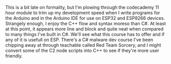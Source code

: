 This is a bit late on formality, but I'm plowing through the codecademy 11 hour module to trim up my development speed
when I write programs for the Arduino and in the Arduino IDE for use on ESP32 and ESP8266 devices. Strangely enough, I 
enjoy the C++ flow and syntax moreso than C#. At least at this point, it appears more line and block and quite neat 
when compared to many things I've built in C#. We'll see what this course has to offer and if any of it is usefull on ESP.
There's a C# malware dev course I've been chipping away at through teachable called Red Team Sorcery, and I might convert some
of the C2 node scripts into C++ to see if they're more user friendly.
